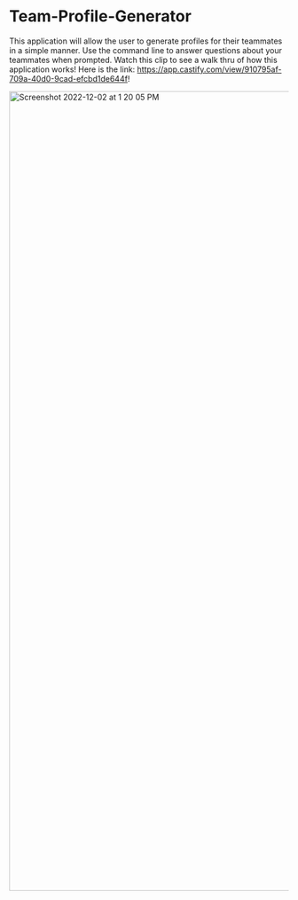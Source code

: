 # Team-Profile-Generator

This application will allow the user to generate profiles for their teammates in a simple manner. Use the command line to answer questions about your teammates when prompted.
Watch this clip to see a walk thru of how this application works! Here is the link: https://app.castify.com/view/910795af-709a-40d0-9cad-efcbd1de644f!

<img width="1440" alt="Screenshot 2022-12-02 at 1 20 05 PM" src="https://user-images.githubusercontent.com/110508944/205369522-191ad80e-44a7-49dc-8c97-f9fbe75749a5.png">
